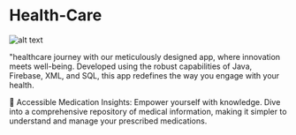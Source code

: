 # Health-Care
![alt text](http://![Picsart_23-08-20_20-07-45-587](https://github.com/SatyamkrJha85/Health-Care/assets/111700337/8b08bf9e-9b82-4423-8049-26c6c72d4ea7)
)

"healthcare journey with our meticulously designed app, where innovation meets well-being. Developed using the robust capabilities of Java, Firebase, XML, and SQL, this app redefines the way you engage with your health.

💊 Accessible Medication Insights: Empower yourself with knowledge. Dive into a comprehensive repository of medical information, making it simpler to understand and manage your prescribed medications.
